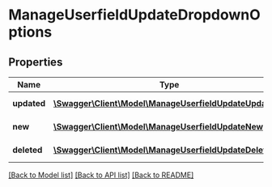 # ManageUserfieldUpdateDropdownOptions

## Properties
Name | Type | Description | Notes
------------ | ------------- | ------------- | -------------
**updated** | [**\Swagger\Client\Model\ManageUserfieldUpdateUpdated[]**](ManageUserfieldUpdateUpdated.md) | Updated options | [optional] 
**new** | [**\Swagger\Client\Model\ManageUserfieldUpdateNew[]**](ManageUserfieldUpdateNew.md) | New options | [optional] 
**deleted** | [**\Swagger\Client\Model\ManageUserfieldUpdateDeleted[]**](ManageUserfieldUpdateDeleted.md) | Deleted options | [optional] 

[[Back to Model list]](../README.md#documentation-for-models) [[Back to API list]](../README.md#documentation-for-api-endpoints) [[Back to README]](../README.md)


